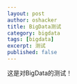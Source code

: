 ```yaml
---
layout: post 
author: oshacker
title: BigData测试
category: bigdata
tags: [bigdata]
excerpt: 测试
published: false
---
```


这是对BigData的测试！
